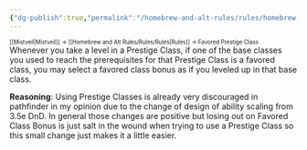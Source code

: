 ```yaml
---
{"dg-publish":true,"permalink":"/homebrew-and-alt-rules/rules/homebrew-alt-rules/favored-prestige-class/"}
---
```


<sup><sup>[[Mistveil\|Mistveil]] → [[Homebrew and Alt Rules/Rules/Rules\|Rules]] → Favored Prestige Class</sup></sup> 
Whenever you take a level in a Prestige Class, if one of the base classes you used to reach the prerequisites for that Prestige Class is a favored class, you may select a favored class bonus as if you leveled up in that base class.

**Reasoning**: Using Prestige Classes is already very discouraged in pathfinder in my opinion due to the change of design of ability scaling from 3.5e DnD. In general those changes are positive but losing out on Favored Class Bonus is just salt in the wound when trying to use a Prestige Class so this small change just makes it a little easier.